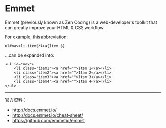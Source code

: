 # Emmet

Emmet (previously known as Zen Coding) is a web-developer's toolkit that can greatly improve your HTML & CSS workflow.

For example, this abbreviation:

`ul#nav>li.item$*4>a{Item $}`

...can be expanded into:

```markup
<ul id="nav">
    <li class="item1"><a href="">Item 1</a></li>
    <li class="item2"><a href="">Item 2</a></li>
    <li class="item3"><a href="">Item 3</a></li>
    <li class="item4"><a href="">Item 4</a></li>
</ul>
```

***

官方资料：

* http://docs.emmet.io/
* http://docs.emmet.io/cheat-sheet/
* https://github.com/emmetio/emmet

